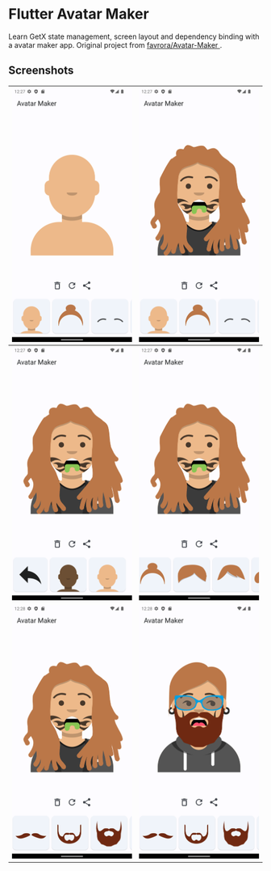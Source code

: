 # Flutter Avatar Maker

Learn GetX state management, screen layout and dependency binding with a avatar maker app. Original project from [favrora/Avatar-Maker ](https://github.com/favrora/Avatar-Maker).

## Screenshots

| ![](/screenshots/Screenshot_1676654858.png) | ![](/screenshots/Screenshot_1676654862.png) |
| ------------------------------------------- | ------------------------------------------- |
| ![](/screenshots/Screenshot_1676654866.png) | ![](/screenshots/Screenshot_1676654873.png) |
| ![](/screenshots/Screenshot_1676654894.png) | ![](/screenshots/Screenshot_1676654902.png) |
